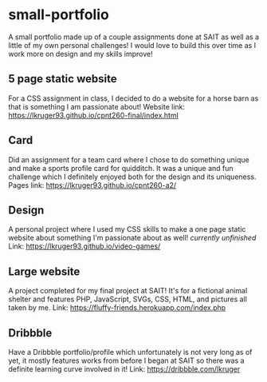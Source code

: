 # small-portfolio
A small portfolio made up of a couple assignments done at SAIT as well as a little of my own personal challenges!  I would love to build this over time as I work more on design and my skills improve!

## 5 page static website
For a CSS assignment in class, I decided to do a website for a horse barn as that is something I am passionate about!  Website link: https://lkruger93.github.io/cpnt260-final/index.html

## Card
Did an assignment for a team card where I chose to do something unique and make a sports profile card for quidditch.  It was a unique and fun challenge which I definitely enjoyed both for the design and its uniqueness.  Pages link: https://lkruger93.github.io/cpnt260-a2/

## Design
A personal project where I used my CSS skills to make a one page static website about something I'm passionate about as well!  *currently unfinished*
Link: https://lkruger93.github.io/video-games/

## Large website
A project completed for my final project at SAIT!  It's for a fictional animal shelter and features PHP, JavaScript, SVGs, CSS, HTML, and pictures all taken by me.
Link: https://fluffy-friends.herokuapp.com/index.php

## Dribbble
Have a Dribbble portfolio/profile which unfortunately is not very long as of yet, it mostly features works from before I began at SAIT so there was a definite learning curve involved in it!  Link: https://dribbble.com/lkruger
